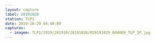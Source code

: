 ```yaml
---
layout: capture
label: 20191028
station: TLP1
date: 2019-10-29 04:40:09
capturas:
  - imagem: TLP1/2019/201910/20191028/M20191029_044009_TLP_1P.jpg
---
```

